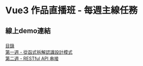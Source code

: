 # Vue3 作品直播班 - 每週主線任務
## 線上demo連結
###
  [目錄](https://sheepndw.github.io/vue3-homeworks/) <br>
  [第一週 - 從函式拆解認識設計模式](https://sheepndw.github.io/vue3-homeworks/week1/index.html) <br>
  [第二週 - RESTful API 串接](https://sheepndw.github.io/vue3-homeworks/week2/login.html)
